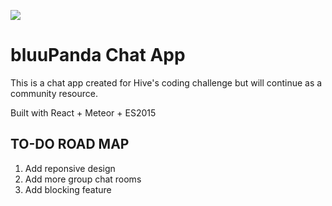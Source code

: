 ![](http://i67.tinypic.com/256db4j.png)

# bluuPanda Chat App

This is a chat app created for Hive's coding challenge but will continue as a community resource.

Built with React + Meteor + ES2015


TO-DO ROAD MAP
------------
1. Add reponsive design 
2. Add more group chat rooms
3. Add blocking feature
